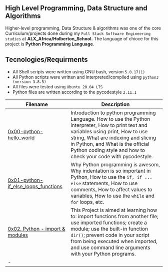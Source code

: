 High Level Programming, Data Structure and Algorithms
   -----------------

Higher-level programming, Data Structure & algorithms was one of the core Curriculum/projects done during my `Full Stack Software Engineering studies` at **ALX_Africa/Holberton_School.**
The language of chioce for this project is **Python Programming Language**.

Tecnologies/Requirments
   -----------------
 - All Shell scripts were written using GNU bash, version `5.0.17(1)`
 - All Python scripts were written and interpreted/compiled using `python3 (version 3.8.5)`
 - All files were tested using `Ubuntu 20.04 LTS`
 - Python files are written according to the pycodestyle `2.11.1`

| Filename | Description |
| ---- | ---- |
| [0x00-python-hello_world](https://github.com/Technerdguy1/alx-higher_level_programming/tree/master/0x00-python-hello_world) | Introduction to python programming Language. How to use the Python interpreter, How to print text and variables using print, How to use string, What are indexing and slicing in Python, and What is the official Python coding style and how to check your code with pycodestyle.|
| [0x01-python-if_else_loops_functions](https://github.com/Technerdguy1/alx-higher_level_programming/tree/master/0x01-python-if_else_loops_functions) | Why Python programming is awesom, Why indentation is so important in Python, How to use the `if, if ... else` statements, How to use comments, How to affect values to variables, How to use the `while` and `for` loops, etc. |
| [0x02. Python - import & modules]() |This Project is aimed at learning how to: import functions from another file; use imported functions; create a module; use the built-in function `dir()`; prevent code in your script from being executed when imported, and use command line arguments with your Python programs. |
|-
